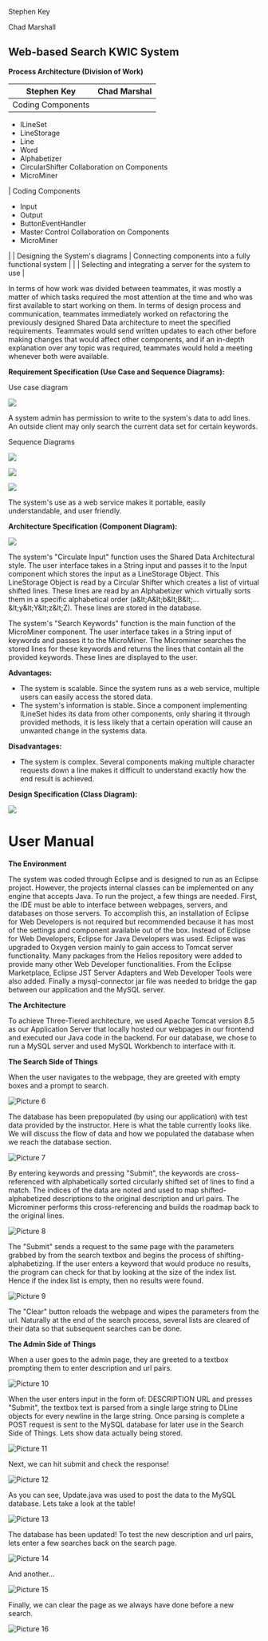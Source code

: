Stephen Key

Chad Marshall

## Web-based Search KWIC System

**Process Architecture (Division of Work)**

| **Stephen Key** | **Chad Marshal** |
| --- | --- |
| Coding Components
- ILineSet
- LineStorage
- Line
- Word
- Alphabetizer
- CircularShifter
Collaboration on Components
- MicroMiner

 | Coding Components
- Input
- Output
- ButtonEventHandler
- Master Control
Collaboration on Components
- MicroMiner


 |
| Designing the System&#39;s diagrams | Connecting components into a fully functional system |
|
 | Selecting and integrating a server for the system to use |

In terms of how work was divided between teammates, it was mostly a matter of which tasks required the most attention at the time and who was first available to start working on them. In terms of design process and communication, teammates immediately worked on refactoring the previously designed Shared Data architecture to meet the specified requirements. Teammates would send written updates to each other before making changes that would affect other components, and if an in-depth explanation over any topic was required, teammates would hold a meeting whenever both were available.

**Requirement Specification (Use Case and Sequence Diagrams):**

Use case diagram

![](RackMultipart20220429-1-6el9gh_html_9ba62728120b8e5f.png)

A system admin has permission to write to the system&#39;s data to add lines. An outside client may only search the current data set for certain keywords.

Sequence Diagrams

![](RackMultipart20220429-1-6el9gh_html_aabe60e898dd7517.png)

![](RackMultipart20220429-1-6el9gh_html_e3e1b6ba7eaefc3e.png)

![](RackMultipart20220429-1-6el9gh_html_daba95f5f776bfc4.png)

The system&#39;s use as a web service makes it portable, easily understandable, and user friendly.

**Architecture Specification (Component Diagram):**

![](RackMultipart20220429-1-6el9gh_html_236dcc199db6a4a2.png)

The system&#39;s &quot;Circulate Input&quot; function uses the Shared Data Architectural style. The user interface takes in a String input and passes it to the Input component which stores the input as a LineStorage Object. This LineStorage Object is read by a Circular Shifter which creates a list of virtual shifted lines. These lines are read by an Alphabetizer which virtually sorts them in a specific alphabetical order (a\&lt;A\&lt;b\&lt;B\&lt;…\&lt;y\&lt;Y\&lt;z\&lt;Z). These lines are stored in the database.

The system&#39;s &quot;Search Keywords&quot; function is the main function of the MicroMiner component. The user interface takes in a String input of keywords and passes it to the MicroMiner. The Microminer searches the stored lines for these keywords and returns the lines that contain all the provided keywords. These lines are displayed to the user.

**Advantages:**

- The system is scalable. Since the system runs as a web service, multiple users can easily access the stored data.
- The system&#39;s information is stable. Since a component implementing ILineSet hides its data from other components, only sharing it through provided methods, it is less likely that a certain operation will cause an unwanted change in the systems data.

**Disadvantages:**

- The system is complex. Several components making multiple character requests down a line makes it difficult to understand exactly how the end result is achieved.

**Design Specification (Class Diagram):**

![](RackMultipart20220429-1-6el9gh_html_5fd79d7a17f829f4.png)

# **User Manual**

**The Environment**

The system was coded through Eclipse and is designed to run as an Eclipse project. However, the projects internal classes can be implemented on any engine that accepts Java. To run the project, a few things are needed. First, the IDE must be able to interface between webpages, servers, and databases on those servers. To accomplish this, an installation of Eclipse for Web Developers is not required but recommended because it has most of the settings and component available out of the box. Instead of Eclipse for Web Developers, Eclipse for Java Developers was used. Eclipse was upgraded to Oxygen version mainly to gain access to Tomcat server functionality. Many packages from the Helios repository were added to provide many other Web Developer functionalities. From the Eclipse Marketplace, Eclipse JST Server Adapters and Web Developer Tools were also added. Finally a mysql-connector jar file was needed to bridge the gap between our application and the MySQL server.

**The Architecture**

To achieve Three-Tiered architecture, we used Apache Tomcat version 8.5 as our Application Server that locally hosted our webpages in our frontend and executed our Java code in the backend. For our database, we chose to run a MySQL server and used MySQL Workbench to interface with it.

**The Search Side of Things**

When the user navigates to the webpage, they are greeted with empty boxes and a prompt to search.

![Picture 6](RackMultipart20220429-1-6el9gh_html_3633b41784c03cc9.gif)

The database has been prepopulated (by using our application) with test data provided by the instructor. Here is what the table currently looks like. We will discuss the flow of data and how we populated the database when we reach the database section.

![Picture 7](RackMultipart20220429-1-6el9gh_html_94e7bb959f406214.gif)

By entering keywords and pressing &quot;Submit&quot;, the keywords are cross-referenced with alphabetically sorted circularly shifted set of lines to find a match. The indices of the data are noted and used to map shifted-alphabetized descriptions to the original description and url pairs. The Microminer performs this cross-referencing and builds the roadmap back to the original lines.

![Picture 8](RackMultipart20220429-1-6el9gh_html_71eb7c21add4f022.gif)

The &quot;Submit&quot; sends a request to the same page with the parameters grabbed by from the search textbox and begins the process of shifting-alphabetizing. If the user enters a keyword that would produce no results, the program can check for that by looking at the size of the index list. Hence if the index list is empty, then no results were found.

![Picture 9](RackMultipart20220429-1-6el9gh_html_581a44499ab40e43.gif)

The &quot;Clear&quot; button reloads the webpage and wipes the parameters from the url. Naturally at the end of the search process, several lists are cleared of their data so that subsequent searches can be done.

**The Admin Side of Things**

When a user goes to the admin page, they are greeted to a textbox prompting them to enter description and url pairs.

![Picture 10](RackMultipart20220429-1-6el9gh_html_9158627bf4dc4d27.gif)

When the user enters input in the form of: DESCRIPTION URL and presses &quot;Submit&quot;, the textbox text is parsed from a single large string to DLine objects for every newline in the large string. Once parsing is complete a POST request is sent to the MySQL database for later use in the Search Side of Things. Lets show data actually being stored.

![Picture 11](RackMultipart20220429-1-6el9gh_html_293574d039992732.gif)

Next, we can hit submit and check the response!

![Picture 12](RackMultipart20220429-1-6el9gh_html_78945a5083dd40c8.gif)

As you can see, Update.java was used to post the data to the MySQL database. Lets take a look at the table!

![Picture 13](RackMultipart20220429-1-6el9gh_html_b726e39fff947e78.gif)

The database has been updated! To test the new description and url pairs, lets enter a few searches back on the search page.

![Picture 14](RackMultipart20220429-1-6el9gh_html_637afcbaec8f0bf7.gif)

And another…

![Picture 15](RackMultipart20220429-1-6el9gh_html_121e32208b0c0ce2.gif)

Finally, we can clear the page as we always have done before a new search.

![Picture 16](RackMultipart20220429-1-6el9gh_html_ee2e4da2c9914a03.gif)
